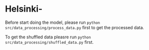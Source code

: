 # Helsinki-


Before start doing the model, please run `python src/data_processing/process_data.py` first to get the processed data.



To get the shuffled data pleasre run `python src/data_processing/shuffled_data.py` first.
